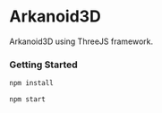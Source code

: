 # Arkanoid3D
Arkanoid3D using ThreeJS framework.

### Getting Started

```bash
npm install
```

```bash
npm start
```
